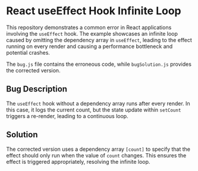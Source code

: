 # React useEffect Hook Infinite Loop

This repository demonstrates a common error in React applications involving the `useEffect` hook.  The example showcases an infinite loop caused by omitting the dependency array in `useEffect`, leading to the effect running on every render and causing a performance bottleneck and potential crashes.

The `bug.js` file contains the erroneous code, while `bugSolution.js` provides the corrected version.

## Bug Description
The `useEffect` hook without a dependency array runs after every render.  In this case, it logs the current count, but the state update within `setCount` triggers a re-render, leading to a continuous loop.

## Solution
The corrected version uses a dependency array `[count]` to specify that the effect should only run when the value of `count` changes. This ensures the effect is triggered appropriately, resolving the infinite loop.